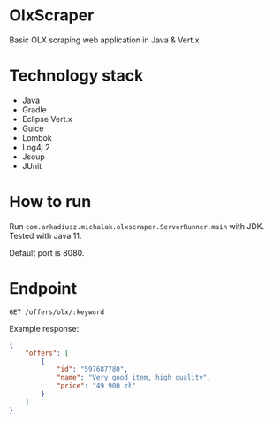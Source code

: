 # OlxScraper
Basic OLX scraping web application in Java &amp; Vert.x

# Technology stack
* Java
* Gradle
* Eclipse Vert.x
* Guice
* Lombok
* Log4j 2
* Jsoup
* JUnit

# How to run
Run `com.arkadiusz.michalak.olxscraper.ServerRunner.main` with JDK. Tested with Java 11.

Default port is 8080.

# Endpoint
`GET /offers/olx/:keyword`

Example response:
```json
{
    "offers": [
        {
            "id": "597687780",
            "name": "Very good item, high quality",
            "price": "49 900 zł"
        }
    ]
}
```
